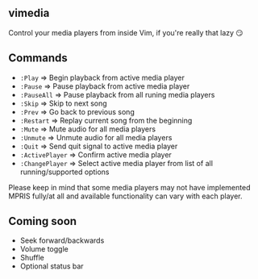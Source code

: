 ## vimedia                                                                             
Control your media players from inside Vim, if you're really
that lazy 😏

## Commands
- `:Play`         => Begin playback from active media player
- `:Pause`        => Pause playback from active media player
- `:PauseAll`     => Pause playback from all runing media players
- `:Skip`         => Skip to next song
- `:Prev`         => Go back to previous song
- `:Restart`      => Replay current song from the beginning
- `:Mute`         => Mute audio for all media players
- `:Unmute`       => Unmute audio for all media players
- `:Quit`         => Send quit signal to active media player
- `:ActivePlayer` => Confirm active media player
- `:ChangePlayer` => Select active media player from list of all running/supported options

Please keep in mind that some media players may not have implemented MPRIS
fully/at all and available functionality can vary with each player.

## Coming soon
- Seek forward/backwards
- Volume toggle
- Shuffle
- Optional status bar
